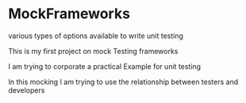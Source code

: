 # MockFrameworks
various types of options available to write unit testing


This is my first project on mock Testing frameworks

I am trying to corporate a practical Example for unit testing

In this mocking I am trying to use the relationship between testers and developers
